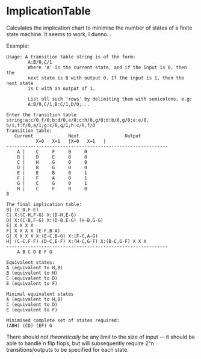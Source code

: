 ImplicationTable
================

Calculates the implication chart to minimise the number of states of a finite state machine.
It seems to work, I dunno...

Example:
~~~~~
Usage: A transition table string is of the form:
        A:B/0,C/1
        Where 'A' is the current state, and if the input is 0, then the
        next state is B with output 0. If the input is 1, then the next state
        is C with an output of 1.

        List all such 'rows' by delimiting them with semicolons, e.g:
        A:B/0,C/1;B:C/1,D/0;...

Enter the transition table string:a:c/0,f/0;b:d/0,e/0;c:h/0,g/0;d:b/0,g/0;e:e/0,
b/1;f:f/0,a/1;g:c/0,g/1;h:c/0,f/0
Transition table:
   Current             Next                 Output
           X=0   X=1   |X=0   X=1   |
------------------------------------------------------------
    A |    C     F     0     0
    B |    D     E     0     0
    C |    H     G     0     0
    D |    B     G     0     0
    E |    E     B     0     1
    F |    F     A     0     1
    G |    C     G     0     1
    H |    C     F     0     0
8

The final implication table:
B| (C-D,F-E)
C| X:(C-H,F-G) X:(D-H,E-G)
D| X:(C-B,F-G) X:(D-B,E-G) (H-B,G-G)
E| X X X X
F| X X X X (E-F,B-A)
G| X X X X X:(E-C,B-G) X:(F-C,A-G)
H| (C-C,F-F) (D-C,E-F) X:(H-C,G-F) X:(B-C,G-F) X X X
------------------------------------------------------------
    A B C D E F G

Equivalent states:
A (equivalent to H,B)
B (equivalent to H)
C (equivalent to D)
E (equivalent to F)

Minimal equivalent states
A (equivalent to H,B)
C (equivalent to D)
E (equivalent to F)

Minimised complete set of states required:
(ABH) (CD) (EF) G
~~~~~

There should not *theoretically* be any limit to the size of input -- it should be able to handle n flip flops, but will subsequently require 2^n transitions/outputs to be specified for each state.
